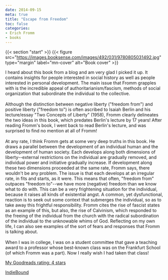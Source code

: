 ```yaml
---
date: 2014-09-15
meta: true
title: "Escape from Freedom"
toc: false
categories:
- Erich Fromm
- books
---
```


{{< section "start" >}}
{{< figure src="https://images.booksense.com/images/492/031/9780805031492.jpg" type="margin" label="mn-cover" alt="Book cover" >}}

I heard about this book from a blog and am very glad I picked it up. It contains insights for people interested in social history as well as people interested in personal development. The main issue that Fromm grapples with is the incredible appeal of authoritarianism/fascism, methods of social organization that subordinate the individual to the collective.<br /><br />Although the distinction between negative liberty ("freedom from") and positive liberty ("freedom to") is often ascribed to Isaiah Berlin and his lecture/essay "Two Concepts of Liberty" (1958), Fromm clearly delineates the two ideas in this book, which predates Berlin's lecture by 17 years! After reading Fromm's book, I went back to read Berlin's lecture, and was surprised to find no mention at all of Fromm!<br /><br />At any rate, I think Fromm gets at some very deep truths in this book. He draws a parallel between the development of an individual human and the development of human society. Each develops along both dimensions of liberty--external restrictions on the individual are gradually removed, and individual power and initiative gradually increase. If development along these two dimensions proceeded at the same rate, Fromm says, there wouldn't be any problem. The issue is that each develops at an irregular rate, in fits and starts, as it were. This means that often, "freedom from" outpaces "freedom to"--we have more (negative) freedom than we know what to do with. This can be a very frightening situation for the individual, because it raises all kinds of existential angst. A common, yet dysfunctional, reaction is to seek out some context that submerges the individual, so as to take away this frightful responsibility. Fromm cites the rise of fascist states as an example of this, but also, the rise of Calvinism, which responded to the freeing of the individual from the church with the radical subordination of the individual to the unknowable whims of God. Reflecting on my own life, I can also see examples of the sort of fears and responses that Fromm is talking about. <br /><br />When I was in college, I was on a student committee that gave a teaching award to a professor whose best-known class was on the Frankfurt School (of which Fromm was a part). Now I really wish I had taken that class!

[My Goodreads rating: 4 stars](https://www.goodreads.com/review/show/1023173200)  

[IndieBound](https://www.indiebound.org/book/9780805031492)
